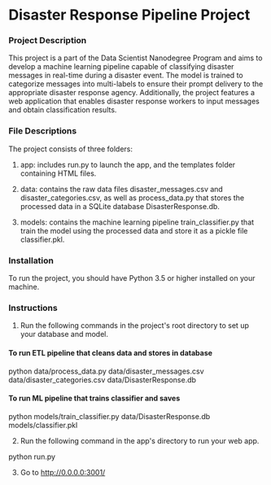 # Disaster Response Pipeline Project

### Project Description

This project is a part of the Data Scientist Nanodegree Program and 
aims to develop a machine learning pipeline capable of classifying 
disaster messages in real-time during a disaster event. 
The model is trained to categorize messages into multi-labels 
to ensure their prompt delivery to the appropriate disaster response agency. 
Additionally, the project features a web application that enables disaster response workers 
to input messages and obtain classification results.

### File Descriptions

The project consists of three folders:

1. app: includes run.py to launch the app, and the templates folder containing HTML files.

2. data: contains the raw data files disaster_messages.csv and disaster_categories.csv, 
as well as process_data.py that stores the processed data in a SQLite database DisasterResponse.db. 

3. models: contains the machine learning pipeline train_classifier.py that train the model using 
the processed data and store it as a pickle file classifier.pkl. 


### Installation

To run the project, you should have Python 3.5 or higher installed on your machine.


### Instructions

 1. Run the following commands in the project's root directory to set up your database and model.
 #### To run ETL pipeline that cleans data and stores in database 
python data/process_data.py data/disaster_messages.csv data/disaster_categories.csv data/DisasterResponse.db
 #### To run ML pipeline that trains classifier and saves 
python models/train_classifier.py data/DisasterResponse.db models/classifier.pkl

 2. Run the following command in the app's directory to run your web app. 
 
 python run.py
 
 3. Go to http://0.0.0.0:3001/
